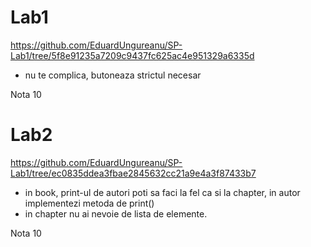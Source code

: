 # Lab1
https://github.com/EduardUngureanu/SP-Lab1/tree/5f8e91235a7209c9437fc625ac4e951329a6335d
- nu te complica, butoneaza strictul necesar

Nota 10

# Lab2
https://github.com/EduardUngureanu/SP-Lab1/tree/ec0835ddea3fbae2845632cc21a9e4a3f87433b7
- in book, print-ul de autori poti sa faci la fel ca si la chapter, in autor implementezi metoda de print()
- in chapter nu ai nevoie de lista de elemente.

Nota 10
